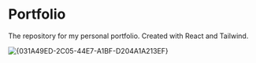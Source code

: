 # Portfolio
The repository for my personal portfolio. Created with React and Tailwind.

![{031A49ED-2C05-44E7-A1BF-D204A1A213EF}](https://github.com/user-attachments/assets/bfaaa1a3-285d-44dc-b106-e3286c2eab95)
